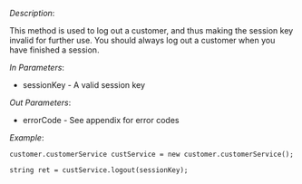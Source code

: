 <properties date="2016-06-24"
SortOrder="134"
/>

*Description*:

This method is used to log out a customer, and thus making the session key invalid for further use. You should always log out a customer when you have finished a session.

 

*In Parameters*:

* sessionKey            - A valid session key

 

*Out Parameters*:

* errorCode  - See appendix for error codes

 

*Example*:
```
customer.customerService custService = new customer.customerService();

string ret = custService.logout(sessionKey);
```